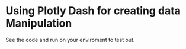 # Using Plotly Dash for creating data Manipulation

See the code and run on your enviroment to test out.